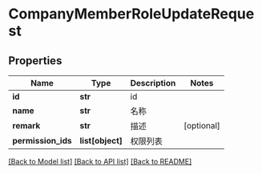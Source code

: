 # CompanyMemberRoleUpdateRequest

## Properties
Name | Type | Description | Notes
------------ | ------------- | ------------- | -------------
**id** | **str** | id | 
**name** | **str** | 名称 | 
**remark** | **str** | 描述 | [optional] 
**permission_ids** | **list[object]** | 权限列表 | 

[[Back to Model list]](../README.md#documentation-for-models) [[Back to API list]](../README.md#documentation-for-api-endpoints) [[Back to README]](../README.md)

